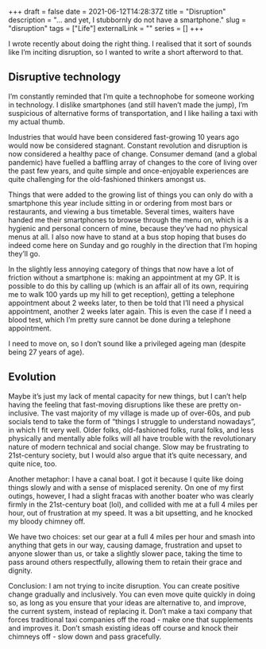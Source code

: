 +++
draft = false
date = 2021-06-12T14:28:37Z
title = "Disruption"
description = "... and yet, I stubbornly do not have a smartphone."
slug = "disruption"
tags = ["Life"]
externalLink = ""
series = []
+++

I wrote recently about doing the right thing. I realised that it sort of sounds like I’m inciting disruption, so I wanted to write a short afterword to that.

## Disruptive technology
I’m constantly reminded that I’m quite a technophobe for someone working in technology. I dislike smartphones (and still haven’t made the jump), I’m suspicious of alternative forms of transportation, and I like hailing a taxi with my actual thumb.

Industries that would have been considered fast-growing 10 years ago would now be considered stagnant. Constant revolution and disruption is now considered a healthy pace of change. Consumer demand (and a global pandemic) have fuelled a baffling array of changes to the core of living over the past few years, and quite simple and once-enjoyable experiences are quite challenging for the old-fashioned thinkers amongst us.

Things that were added to the growing list of things you can only do with a smartphone this year include sitting in or ordering from most bars or restaurants, and viewing a bus timetable. Several times, waiters have handed me their smartphones to browse through the menu on, which is a hygienic and personal concern of mine, because they’ve had no physical menus at all. I also now have to stand at a bus stop hoping that buses do indeed come here on Sunday and go roughly in the direction that I’m hoping they’ll go.

In the slightly less annoying category of things that now have a lot of friction without a smartphone is: making an appointment at my GP. It is possible to do this by calling up (which is an affair all of its own, requiring me to walk 100 yards up my hill to get reception), getting a telephone appointment about 2 weeks later, to then be told that I’ll need a physical appointment, another 2 weeks later again. This is even the case if I need a blood test, which I’m pretty sure cannot be done during a telephone appointment.

I need to move on, so I don’t sound like a privileged ageing man (despite being 27 years of age).

## Evolution
Maybe it’s just my lack of mental capacity for new things, but I can’t help having the feeling that fast-moving disruptions like these are pretty on-inclusive. The vast majority of my village is made up of over-60s, and pub socials tend to take the form of “things I struggle to understand nowadays”, in which I fit very well. Older folks, old-fashioned folks, rural folks, and less physically and mentally able folks will all have trouble with the revolutionary nature of modern technical and social change. Slow may be frustrating to 21st-century society, but I would also argue that it’s quite necessary, and quite nice, too.

Another metaphor: I have a canal boat. I got it because I quite like doing things slowly and with a sense of misplaced serenity. On one of my first outings, however, I had a slight fracas with another boater who was clearly firmly in the 21st-century boat (lol), and collided with me at a full 4 miles per hour, out of frustration at my speed. It was a bit upsetting, and he knocked my bloody chimney off.

We have two choices: set our gear at a full 4 miles per hour and smash into anything that gets in our way, causing damage, frustration and upset to anyone slower than us, or take a slightly slower pace, taking the time to pass around others respectfully, allowing them to retain their grace and dignity.

Conclusion: I am not trying to incite disruption. You can create positive change gradually and inclusively. You can even move quite quickly in doing so, as long as you ensure that your ideas are alternative to, and improve, the current system, instead of replacing it. Don’t make a taxi company that forces traditional taxi companies off the road - make one that supplements and improves it. Don’t smash existing ideas off course and knock their chimneys off - slow down and pass gracefully.
